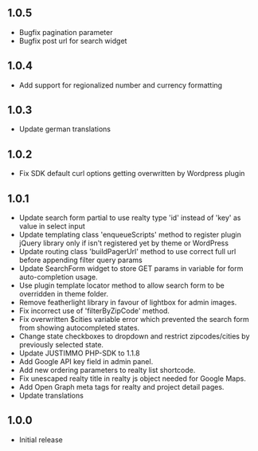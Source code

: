 ## 1.0.5
 * Bugfix pagination parameter
 * Bugfix post url for search widget

## 1.0.4
 * Add support for regionalized number and currency formatting

## 1.0.3
 * Update german translations

## 1.0.2
 * Fix SDK default curl options getting overwritten by Wordpress plugin

## 1.0.1
 * Update search form partial to use realty type 'id' instead of 'key' as value in select input 
 * Update templating class 'enqueueScripts' method to register plugin jQuery library only if isn't registered yet by theme or WordPress
 * Update routing class 'buildPagerUrl' method to use correct full url before appending filter query params
 * Update SearchForm widget to store GET params in variable for form auto-completion usage.
 * Use plugin template locator method to allow search form to be overridden in theme folder.
 * Remove featherlight library in favour of lightbox for admin images.
 * Fix incorrect use of 'filterByZipCode' method.
 * Fix overwritten $cities variable error which prevented the search form from showing autocompleted states.
 * Change state checkboxes to dropdown and restrict zipcodes/cities by previously selected state.
 * Update JUSTIMMO PHP-SDK to 1.1.8
 * Add Google API key field in admin panel.
 * Add new ordering parameters to realty list shortcode.
 * Fix unescaped realty title in realty js object needed for Google Maps.
 * Add Open Graph meta tags for realty and project detail pages.
 * Update translations

## 1.0.0
 * Initial release 
